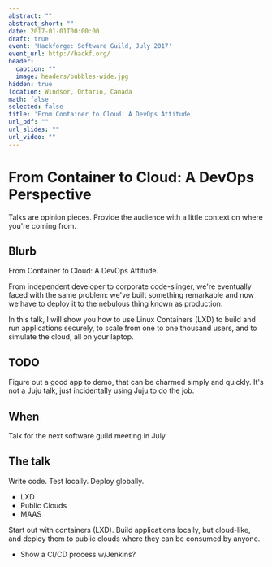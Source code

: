 ```yaml
---
abstract: ""
abstract_short: ""
date: 2017-01-01T00:00:00
draft: true
event: 'Hackforge: Software Guild, July 2017'
event_url: http://hackf.org/
header:
  caption: ""
  image: headers/bubbles-wide.jpg
hidden: true
location: Windsor, Ontario, Canada
math: false
selected: false
title: 'From Container to Cloud: A DevOps Attitude'
url_pdf: ""
url_slides: ""
url_video: ""
---
```


# From Container to Cloud: A DevOps Perspective

Talks are opinion pieces. Provide the audience with a little context on where you're coming from.


## Blurb
From Container to Cloud: A DevOps Attitude.

From independent developer to corporate code-slinger, we're eventually faced with the same problem: we've built something remarkable and now we have to deploy it to the nebulous thing known as production.

In this talk, I will show you how to use Linux Containers (LXD) to build and run applications securely, to scale from one to one thousand users, and to simulate the cloud, all on your laptop.

## TODO

Figure out a good app to demo, that can be charmed simply and quickly. It's not a Juju talk, just incidentally using Juju to do the job.

## When
Talk for the next software guild meeting in July

## The talk

Write code. Test locally. Deploy globally.

- LXD
- Public Clouds
- MAAS


Start out with containers (LXD). Build applications locally, but cloud-like, and deploy them to public clouds where they can be consumed by anyone.

- Show a CI/CD process w/Jenkins?
